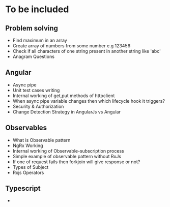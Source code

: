 # To be included

##  Problem solving

- Find maximum in an array
- Create array of numbers from some number e.g 123456
- Check if all characters of one string present in another string like 'abc'
- Anagram Questions

## Angular
- Async pipe
- Unit test cases writing
- Internal working of get,put methods of httpclient
- When async pipe variable changes then which lifecycle hook it triggers?
- Security & Authorization
- Change Detection Strategy in AngularJs vs Angular

## Observables
- What is Observable pattern
- NgRx Working
- Internal working of Observable-subscription process
- Simple example of observable pattern without RxJs
- If one of request fails then forkjoin will give response or not?
- Types of Subject
- Rxjs Operators

## Typescript
-